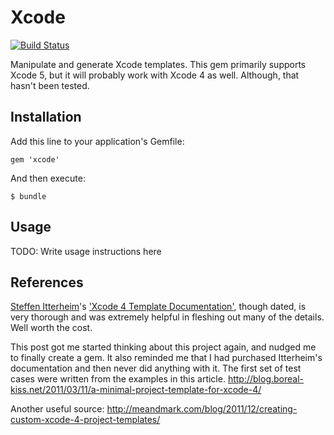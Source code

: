 # Xcode

[![Build Status](https://travis-ci.org/bfoz/xcode-ruby.png)](https://travis-ci.org/bfoz/xcode-ruby)

Manipulate and generate Xcode templates. This gem primarily supports Xcode 5, but it will probably work with Xcode 4 as well. Although, that hasn't been tested.

## Installation

Add this line to your application's Gemfile:

    gem 'xcode'

And then execute:

    $ bundle

## Usage

TODO: Write usage instructions here

## References

[Steffen Itterheim](http://github.com/LearnCocos2D)'s ['Xcode 4 Template Documentation'](http://www.learn-cocos2d.com/store/xcode4-template-documentation/),
though dated, is very thorough and was extremely helpful in fleshing out many
of the details. Well worth the cost.

This post got me started thinking about this project again, and nudged me to
finally create a gem. It also reminded me that I had purchased Itterheim's
documentation and then never did anything with it. The first set of test cases
were written from the examples in this article.
    http://blog.boreal-kiss.net/2011/03/11/a-minimal-project-template-for-xcode-4/

Another useful source:
    http://meandmark.com/blog/2011/12/creating-custom-xcode-4-project-templates/
